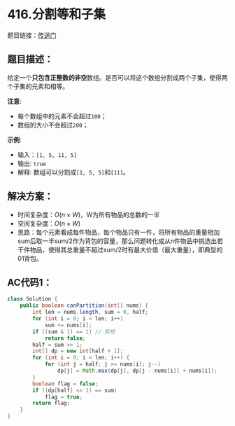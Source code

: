# 416.分割等和子集
题目链接：[传送门](https://leetcode-cn.com/problems/partition-equal-subset-sum/)

## 题目描述：
给定一个**只包含正整数的非空**数组。是否可以将这个数组分割成两个子集，使得两个子集的元素和相等。

**注意**:

- 每个数组中的元素不会超过`100`；
- 数组的大小不会超过`200`；

**示例**:

- 输入：`[1, 5, 11, 5]`
- 输出: `true`
- 解释: 数组可以分割成`[1, 5, 5]`和`[11]`。

## 解决方案：
- 时间复杂度：$O(n × W)$，W为所有物品的总数的一半
- 空间复杂度：$O(n × W)$
- 思路：每个元素看成每件物品，每个物品只有一件，将所有物品的重量相加sum后取一半sum/2作为背包的容量，那么问题转化成从n件物品中挑选出若干件物品，使得其总重量不超过sum/2时有最大价值（最大重量），即典型的01背包。

## AC代码1：
```java
class Solution {
	public boolean canPartition(int[] nums) {
		int len = nums.length, sum = 0, half;
		for (int i = 0; i < len; i++)
			sum += nums[i];
		if ((sum & 1) == 1) // 剪枝
			return false;
		half = sum >> 1;
		int[] dp = new int[half + 1];
		for (int i = 0; i < len; i++) {
			for (int j = half; j >= nums[i]; j--)
				dp[j] = Math.max(dp[j], dp[j - nums[i]] + nums[i]);
		}
		boolean flag = false;
		if ((dp[half] << 1) == sum)
			flag = true;
		return flag;
	}
}
```